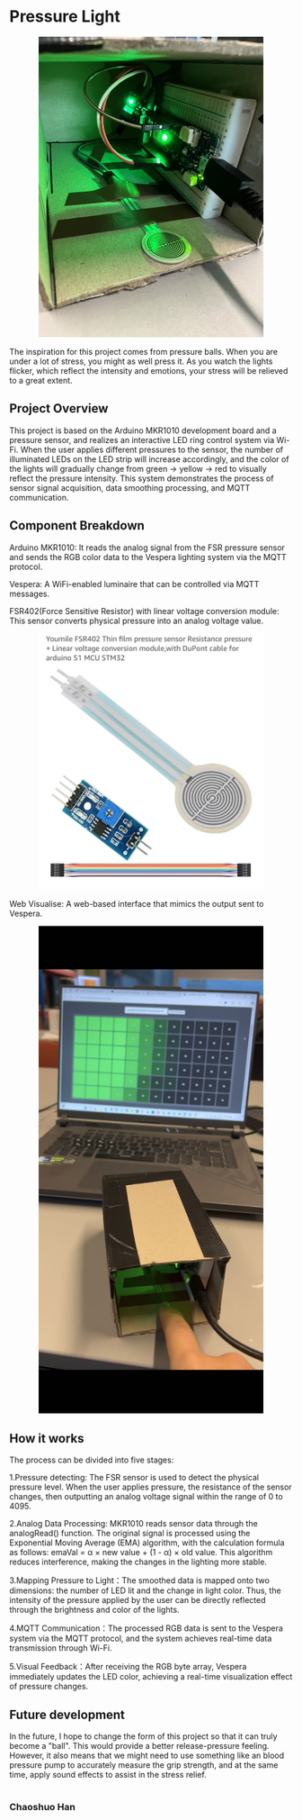 # Pressure Light
<p align="center">
  <img src="./images/1.jpg" width="400"/>
</p>
The inspiration for this project comes from pressure balls. When you are under a lot of stress, you might as well press it. As you watch the lights flicker, which reflect the intensity and emotions, your stress will be relieved to a great extent.

## Project Overview
This project is based on the Arduino MKR1010 development board and a pressure sensor, and realizes an interactive LED ring control system via Wi-Fi. When the user applies different pressures to the sensor, the number of illuminated LEDs on the LED strip will increase accordingly, and the color of the lights will gradually change from green → yellow → red to visually reflect the pressure intensity. This system demonstrates the process of sensor signal acquisition, data smoothing processing, and MQTT communication.

## Component Breakdown

Arduino MKR1010: It reads the analog signal from the FSR pressure sensor and sends the RGB color data to the Vespera lighting system via the MQTT protocol.

Vespera: A WiFi-enabled luminaire that can be controlled via MQTT messages.

FSR402(Force Sensitive Resistor) with linear voltage conversion module: This sensor converts physical pressure into an analog voltage value.
<p align="center">
  <img src="./images/2.jpg" width="400"/>
</p>

Web Visualise: A web-based interface that mimics the output sent to Vespera. 
<p align="center">
  <img src="./images/3.jpg" width="400"/>
</p>

## How it works

The process can be divided into five stages:

1.Pressure detecting: The FSR sensor is used to detect the physical pressure level. When the user applies pressure, the resistance of the sensor changes, then outputting an analog voltage signal within the range of 0 to 4095.

2.Analog Data Processing: MKR1010 reads sensor data through the analogRead() function. The original signal is processed using the Exponential Moving Average (EMA) algorithm, with the calculation formula as follows: emaVal = α × new value + (1 - α) × old value. This algorithm reduces interference, making the changes in the lighting more stable.

3.Mapping Pressure to Light：The smoothed data is mapped onto two dimensions: the number of LED lit and the change in light color. Thus, the intensity of the pressure applied by the user can be directly reflected through the brightness and color of the lights.

4.MQTT Communication：The processed RGB data is sent to the Vespera system via the MQTT protocol, and the system achieves real-time data transmission through Wi-Fi.

5.Visual Feedback：After receiving the RGB byte array, Vespera immediately updates the LED color, achieving a real-time visualization effect of pressure changes.

## Future development

In the future, I hope to change the form of this project so that it can truly become a "ball". This would provide a better release-pressure feeling. However, it also means that we might need to use something like an blood pressure pump to accurately measure the grip strength, and at the same time, apply sound effects to assist in the stress relief.

#
### Chaoshuo Han
